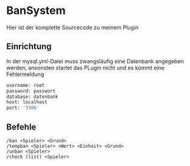 # BanSystem

Hier ist der komplette Sourcecode zu meinem Plugin

## Einrichtung

In der mysql.yml-Datei muss zwangsläufig eine Datenbank angegeben werden, ansonsten startet das PLugin nicht und es kommt eine Fehlermeldung

```bash
username: root
password: passwort
database: datenbank
host: localhost
port: '3306'

```

## Befehle

```
/ban <Spieler> <Grund>
/tempban <Spieler> <Wert> <Einheit> <Grund>
/unban <Spieler>
/check (list) <Spieler>
```
